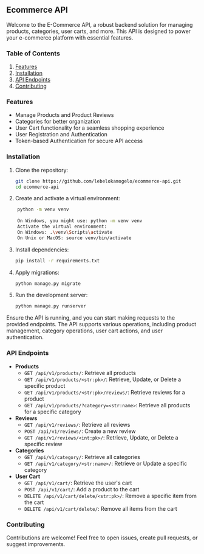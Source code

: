 ## Ecommerce API

Welcome to the E-Commerce API, a robust backend solution for managing products, categories, user carts, and more. This API is designed to power your e-commerce platform with essential features.

### Table of Contents
1. [Features](#features)
2. [Installation](#installation)
3. [API Endpoints](#api-endpoints)
4. [Contributing](#contributing)

### Features
- Manage Products and Product Reviews
- Categories for better organization
- User Cart functionality for a seamless shopping experience
- User Registration and Authentication
- Token-based Authentication for secure API access

### Installation
1. Clone the repository:
    ```bash
    git clone https://github.com/lebelokamogelo/ecommerce-api.git
    cd ecommerce-api
    ```

2. Create and activate a virtual environment:
```bash
    python -m venv venv
    
    On Windows, you might use: python -m venv venv
    Activate the virtual environment:
    On Windows: .\venv\Scripts\activate
    On Unix or MacOS: source venv/bin/activate
```

3. Install dependencies:
    ```bash
    pip install -r requirements.txt
    ```

4. Apply migrations:
    ```bash
    python manage.py migrate
    ```

5. Run the development server:
    ```bash
    python manage.py runserver
    ```
Ensure the API is running, and you can start making requests to the provided endpoints. The API supports various operations, including product management, category operations, user cart actions, and user authentication.

### API Endpoints
- **Products**
  - `GET /api/v1/products/`: Retrieve all products
  - `GET /api/v1/products/<str:pk>/`: Retrieve, Update, or Delete a specific product
  - `GET /api/v1/products/<str:pk>/reviews/`: Retrieve reviews for a product
  - `GET /api/v1/products/?category=<str:name>`: Retrieve all products for a specific category
- **Reviews**
  - `GET /api/v1/reviews/`: Retrieve all reviews
  - `POST /api/v1/reviews/`: Create a new review
  - `GET /api/v1/reviews/<int:pk>/`: Retrieve, Update, or Delete a specific review
- **Categories**
  - `GET /api/v1/category/`: Retrieve all categories
  - `GET /api/v1/category/<str:name>/`: Retrieve or Update a specific category
- **User Cart**
  - `GET /api/v1/cart/`: Retrieve the user's cart
  - `POST /api/v1/cart/`: Add a product to the cart
  - `DELETE /api/v1/cart/delete/<str:pk>/`: Remove a specific item from the cart
  - `DELETE /api/v1/cart/delete/`: Remove all items from the cart

### Contributing

Contributions are welcome! Feel free to open issues, create pull requests, or suggest improvements.
